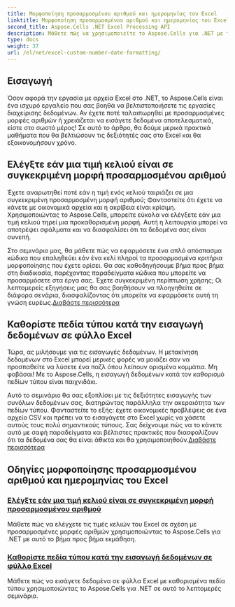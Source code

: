 ```yaml
---
title: Μορφοποίηση προσαρμοσμένου αριθμού και ημερομηνίας του Excel
linktitle: Μορφοποίηση προσαρμοσμένου αριθμού και ημερομηνίας του Excel
second_title: Aspose.Cells .NET Excel Processing API
description: Μάθετε πώς να χρησιμοποιείτε το Aspose.Cells για .NET με τους ολοκληρωμένους οδηγούς μας σχετικά με τη μορφοποίηση προσαρμοσμένων αριθμών και ημερομηνίας. Βελτιστοποιήστε τις δεξιότητές σας στο Excel.
type: docs
weight: 37
url: /el/net/excel-custom-number-date-formatting/
---
```

## Εισαγωγή

Όσον αφορά την εργασία με αρχεία Excel στο .NET, το Aspose.Cells είναι ένα ισχυρό εργαλείο που σας βοηθά να βελτιστοποιήσετε τις εργασίες διαχείρισης δεδομένων. Αν έχετε ποτέ ταλαιπωρηθεί με προσαρμοσμένες μορφές αριθμών ή χρειάζεται να εισάγετε δεδομένα αποτελεσματικά, είστε στο σωστό μέρος! Σε αυτό το άρθρο, θα δούμε μερικά πρακτικά μαθήματα που θα βελτιώσουν τις δεξιότητές σας στο Excel και θα εξοικονομήσουν χρόνο.

## Ελέγξτε εάν μια τιμή κελιού είναι σε συγκεκριμένη μορφή προσαρμοσμένου αριθμού

Έχετε αναρωτηθεί ποτέ εάν η τιμή ενός κελιού ταιριάζει σε μια συγκεκριμένη προσαρμοσμένη μορφή αριθμού; Φανταστείτε ότι έχετε να κάνετε με οικονομικά αρχεία και η ακρίβεια είναι κρίσιμη. Χρησιμοποιώντας το Aspose.Cells, μπορείτε εύκολα να ελέγξετε εάν μια τιμή κελιού τηρεί μια προκαθορισμένη μορφή. Αυτή η λειτουργία μπορεί να αποτρέψει σφάλματα και να διασφαλίσει ότι τα δεδομένα σας είναι συνεπή. 

Στο σεμινάριο μας, θα μάθετε πώς να εφαρμόσετε ένα απλό απόσπασμα κώδικα που επαληθεύει εάν ένα κελί πληροί τα προσαρμοσμένα κριτήρια μορφοποίησης που έχετε ορίσει. Θα σας καθοδηγήσουμε βήμα προς βήμα στη διαδικασία, παρέχοντας παραδείγματα κώδικα που μπορείτε να προσαρμόσετε στα έργα σας. Έχετε συγκεκριμένη περίπτωση χρήσης; Οι λεπτομερείς εξηγήσεις μας θα σας βοηθήσουν να πλοηγηθείτε σε διάφορα σενάρια, διασφαλίζοντας ότι μπορείτε να εφαρμόσετε αυτή τη γνώση ευρέως.[Διαβάστε περισσότερα](./check-if-a-cell-value-is-in-a-specific-custom-number-format/)

## Καθορίστε πεδία τύπου κατά την εισαγωγή δεδομένων σε φύλλο Excel

Τώρα, ας μιλήσουμε για τις εισαγωγές δεδομένων. Η μετακίνηση δεδομένων στο Excel μπορεί μερικές φορές να μοιάζει σαν να προσπαθείτε να λύσετε ένα παζλ όπου λείπουν ορισμένα κομμάτια. Μη φοβάσαι! Με το Aspose.Cells, η εισαγωγή δεδομένων κατά τον καθορισμό πεδίων τύπου είναι παιχνιδάκι.

Αυτό το σεμινάριο θα σας εξοπλίσει με τις δεξιότητες εισαγωγής των συνόλων δεδομένων σας, διατηρώντας παράλληλα την ακεραιότητα των πεδίων τύπου. Φανταστείτε το εξής: έχετε οικονομικές προβλέψεις σε ένα αρχείο CSV και πρέπει να το εισαγάγετε στο Excel χωρίς να χάσετε αυτούς τους πολύ σημαντικούς τύπους. Σας δείχνουμε πώς να το κάνετε αυτό με σαφή παραδείγματα και βέλτιστες πρακτικές που διασφαλίζουν ότι τα δεδομένα σας θα είναι άθικτα και θα χρησιμοποιηθούν.[Διαβάστε περισσότερα](./specify-formula-fields-while-importing-data-to-worksheet-in-excel/)

## Οδηγίες μορφοποίησης προσαρμοσμένου αριθμού και ημερομηνίας του Excel
### [Ελέγξτε εάν μια τιμή κελιού είναι σε συγκεκριμένη μορφή προσαρμοσμένου αριθμού](./check-if-a-cell-value-is-in-a-specific-custom-number-format/)
Μάθετε πώς να ελέγχετε τις τιμές κελιών του Excel σε σχέση με προσαρμοσμένες μορφές αριθμών χρησιμοποιώντας το Aspose.Cells για .NET με αυτό το βήμα προς βήμα εκμάθηση.
### [Καθορίστε πεδία τύπου κατά την εισαγωγή δεδομένων σε φύλλο Excel](./specify-formula-fields-while-importing-data-to-worksheet-in-excel/)
Μάθετε πώς να εισάγετε δεδομένα σε φύλλα Excel με καθορισμένα πεδία τύπου χρησιμοποιώντας το Aspose.Cells για .NET σε αυτό το λεπτομερές σεμινάριο.